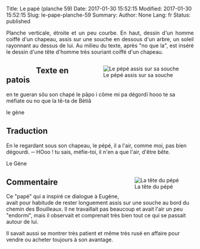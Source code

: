 Title: Le papé (planche 59)
Date: 2017-01-30 15:52:15
Modified: 2017-01-30 15:52:15
Slug: le-pape-planche-59
Summary: 
Author: None
Lang: fr
Status: published

<p style="text-align:justify;">Planche verticale, étroite et un peu courbe. En haut, dessin d'un homme coiffé d'un chapeau, assis  sur une souche en dessous d'un arbre, un soleil rayonnant au dessus de lui. Au milieu du texte, après "no que la", est inséré le dessin d'une tête d'homme très souriant coiffé d'un chapeau.
<figure class="image-block" style="float: right;">
  <img alt="Le pépé assis sur sa souche" src="{static}/images/planche_59_dessin_haut.png">
  <figcaption style="max-width: 315px">Le pépé assis sur sa souche</figcaption>
</figure>
</p>
<figure class="image-block" style="float: left;">
  <img alt="" src="{static}/images/planche_59-2.png">
  <figcaption style="max-width: 183px"></figcaption>
</figure>


## Texte en patois
en te gueran sôu son chapé le pâpo i côme mi pa dégordï    hooo te sa méfiate ou no que la  tê-ta de Bétiâ

le gène

## Traduction
En le regardant sous son chapeau, le pépé, il a l'air, comme moi, pas bien dégourdi.
─  HOoo ! tu sais, méfie-toi, il n'en a que l'air, d'être bête.

Le Gène
<figure class="image-block" style="float: right;">
  <img alt="La tête du pépé" src="{static}/images/planche_59_dessin_bas.png">
  <figcaption style="max-width: 350px">La tête du pépé</figcaption>
</figure>


## Commentaire
Ce "papé" qui a inspiré ce dialogue à Eugène, avait pour habitude de rester longuement assis sur une souche au bord du chemin des Bouilleaux. Il ne travaillait pas beaucoup et avait l'air un peu "endormi", mais il observait et comprenait très bien tout ce qui se passait autour de lui.

Il savait aussi se montrer très patient et même très rusé en affaire pour vendre ou acheter toujours à son avantage.



